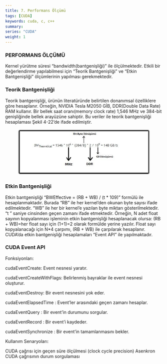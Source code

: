 ```yaml
---
title: 7. Performans Ölçümü
tags: [CUDA]
keywords: cuda, c, c++
summary:
series: "CUDA"
weight: 1
---
```


### PERFORMANS ÖLÇÜMÜ
Kernel yürütme süresi “bandwidth(bantgenişliği)” ile ölçülmektedir. Etkili bir değerlendirme yapılabilmesi için “Teorik Bantgenişliği” ve “Etkin Bantgenişliği” ölçümlerinin yapılması gerekmektedir.

### Teorik Bantgenişliği
Teorik bantgenişliği, ürünün literatüründe belirtilen donanımsal özelliklere göre hesaplanır. Örneğin, NVIDIA Tesla M2050 GİB, DDR(Double Data Rate) RAM kullanır. Bir bellek saat oranı(memory clock rate) 1,546 MHz ve 384-bit genişliğinde bellek arayüzüne sahiptir. Bu veriler ile teorik bantgenişliği hesaplaması Şekil 4-22’de ifade edilmiştir.

<figure>
    <img src="/assets/images/cuda22.png"></a>
</figure>

### Etkin Bantgenişliği
Etkin bantgenişliği “BWEffective = (RB + WB) / (t * 109)” formülü ile hesaplanmaktadır. Burada “RB” ile her kernel’den okunan byte sayısı ifade edilmektedir. “WB” ile her bir kernel’e yazılan byte miktarı gösterilmektedir. “t ” saniye cinsinden geçen zamanı ifade etmektedir. Örneğin, N adet float sayının kopyalanması işleminin etkin bantgenişliği hesaplanacak olursa:
(RB + WB)=her float sayı için (1+1)=2 olarak formülde yerine yazılır. Float sayı kopyalanacağı için N*4 çarpımı, (RB + WB) ile çarpılarak hesaplanır.
CUDA’da etkin bantgenişliği hesaplamaları “Event API” ile yapılmaktadır.

### CUDA Event API

Fonksiyonları:

cudaEventCreate: Event nesnesi yaratır.

cudaEventCreateWithFlags: Belirlenmiş bayraklar ile event nesnesi oluşturur.

cudaEventDestroy: Bir event nesnesini yok eder.

cudaEventElapsedTime : Event’ler arasındaki geçen zamanı hesaplar.

cudaEventQuery : Bir event’in durumunu sorgular.

cudaEventRecord : Bir event’i kaydeder.

cudaEventSynchronize : Bir event’in tamamlanmasını bekler.

Kullanım Senaryoları:

CUDA çağrısı için geçen süre ölçülmesi (clock cycle precision)
Asenkron CUDA çağrısının durum sorgulaması
